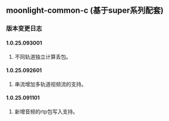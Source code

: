 ## moonlight-common-c   (基于super系列配套)

### 版本变更日志
#### 1.0.25.093001
1. 不同轨道独立计算丢包。

#### 1.0.25.092601
1. 串流增加多轨道视频流的支持。

#### 1.0.25.091101
1. 新增音频的rtp包写入支持。